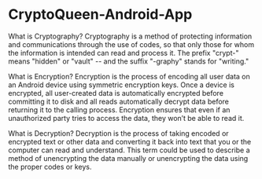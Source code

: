 # CryptoQueen-Android-App


What is Cryptography?
Cryptography is a method of protecting information and communications through the use of codes, so that only those for whom the information is intended can read and process it. The prefix "crypt-" means "hidden" or "vault" -- and the suffix "-graphy" stands for "writing."

What is Encryption?
Encryption is the process of encoding all user data on an Android device using symmetric encryption keys. Once a device is encrypted, all user-created data is automatically encrypted before committing it to disk and all reads automatically decrypt data before returning it to the calling process. Encryption ensures that even if an unauthorized party tries to access the data, they won’t be able to read it.

What is Decryption?
Decryption is the process of taking encoded or encrypted text or other data and converting it back into text that you or the computer can read and understand. This term could be used to describe a method of unencrypting the data manually or unencrypting the data using the proper codes or keys.
